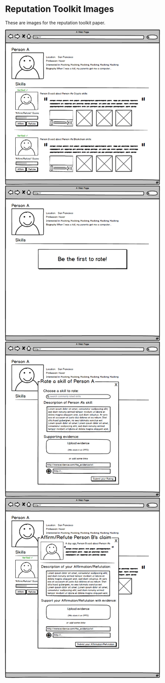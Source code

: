 # Reputation Toolkit Images

These are images for the reputation toolkit paper.


![](image_0.png)
![](image_1.png)
![](image_2.png)
![](image_3.png)
